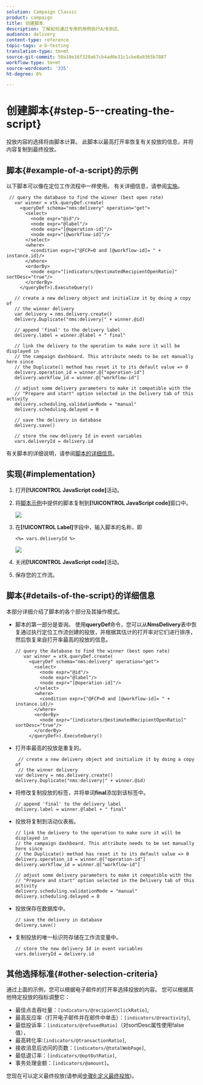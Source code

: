 ```yaml
---
solution: Campaign Classic
product: campaign
title: 创建脚本
description: 了解如何通过专用的用例执行A/B测试。
audience: delivery
content-type: reference
topic-tags: a-b-testing
translation-type: tm+mt
source-git-commit: 50a10e16f320a67cb4ad0e31c1cbe8a9365b7887
workflow-type: tm+mt
source-wordcount: '335'
ht-degree: 0%

---
```



# 创建脚本{#step-5--creating-the-script}

投放内容的选择将由脚本计算。 此脚本以最高打开率恢复有关投放的信息，并将内容复制到最终投放。

## 脚本{#example-of-a-script}的示例

以下脚本可以像在定位工作流程中一样使用。 有关详细信息，请参阅[实施](#implementation)。

```
 // query the database to find the winner (best open rate)
   var winner = xtk.queryDef.create(
     <queryDef schema="nms:delivery" operation="get">
       <select>
         <node expr="@id"/>
         <node expr="@label"/>
         <node expr="[@operation-id]"/>
         <node expr="[@workflow-id]"/>
       </select>
       <where>
         <condition expr={"@FCP=0 and [@workflow-id]= " + instance.id}/>
       </where>
       <orderBy>
         <node expr="[indicators/@estimatedRecipientOpenRatio]" sortDesc="true"/>
       </orderBy>
     </queryDef>).ExecuteQuery()
   
   // create a new delivery object and initialize it by doing a copy of
   // the winner delivery
   var delivery = nms.delivery.create()
   delivery.Duplicate("nms:delivery|" + winner.@id)

   // append 'final' to the delivery label
   delivery.label = winner.@label + " final"

   // link the delivery to the operation to make sure it will be displayed in
   // the campaign dashboard. This attribute needs to be set manually here since 
   // the Duplicate() method has reset it to its default value => 0
   delivery.operation_id = winner.@["operation-id"]
   delivery.workflow_id = winner.@["workflow-id"]

   // adjust some delivery parameters to make it compatible with the 
   // "Prepare and start" option selected in the Delivery tab of this activity
   delivery.scheduling.validationMode = "manual"
   delivery.scheduling.delayed = 0
 
   // save the delivery in database
   delivery.save()
 
   // store the new delivery Id in event variables
   vars.deliveryId = delivery.id
```

有关脚本的详细说明，请参阅[脚本的详细信息](#details-of-the-script)。

## 实现{#implementation}

1. 打开&#x200B;**[!UICONTROL JavaScript code]**&#x200B;活动。
1. 将[脚本示例](#example-of-a-script)中提供的脚本复制到&#x200B;**[!UICONTROL JavaScript code]**&#x200B;窗口中。

   ![](assets/use_case_abtesting_configscript_002.png)

1. 在&#x200B;**[!UICONTROL Label]**&#x200B;字段中，输入脚本的名称，即

   ```
   <%= vars.deliveryId %>
   ```

   ![](assets/use_case_abtesting_configscript_003.png)

1. 关闭&#x200B;**[!UICONTROL JavaScript code]**&#x200B;活动。
1. 保存您的工作流。

## 脚本{#details-of-the-script}的详细信息

本部分详细介绍了脚本的各个部分及其操作模式。

* 脚本的第一部分是查询。 使用&#x200B;**queryDef**&#x200B;命令，您可以从&#x200B;**NmsDelivery**&#x200B;表中恢复通过执行定位工作流创建的投放，并根据其估计的打开率对它们进行排序，然后恢复来自打开率最高的投放的信息。

   ```
   // query the database to find the winner (best open rate)
      var winner = xtk.queryDef.create(
        <queryDef schema="nms:delivery" operation="get">
          <select>
            <node expr="@id"/>
            <node expr="@label"/>
            <node expr="[@operation-id]"/>
          </select>
          <where>
            <condition expr={"@FCP=0 and [@workflow-id]= " + instance.id}/>
          </where>
          <orderBy>
            <node expr="[indicators/@estimatedRecipientOpenRatio]" sortDesc="true"/>
          </orderBy>
        </queryDef>).ExecuteQuery()
   ```

* 打开率最高的投放是重复的。

   ```
    // create a new delivery object and initialize it by doing a copy of
    // the winner delivery
   var delivery = nms.delivery.create()
   delivery.Duplicate("nms:delivery|" + winner.@id)
   ```

* 将修改复制投放的标签，并将单词&#x200B;**final**&#x200B;添加到该标签中。

   ```
   // append 'final' to the delivery label
   delivery.label = winner.@label + " final"
   ```

* 投放将复制到活动仪表板。

   ```
   // link the delivery to the operation to make sure it will be displayed in
   // the campaign dashboard. This attribute needs to be set manually here since 
   // the Duplicate() method has reset it to its default value => 0
   delivery.operation_id = winner.@["operation-id"]
   delivery.workflow_id = winner.@["workflow-id"]
   ```

   ```
   // adjust some delivery parameters to make it compatible with the 
   // "Prepare and start" option selected in the Delivery tab of this activity
   delivery.scheduling.validationMode = "manual"
   delivery.scheduling.delayed = 0
   ```

* 投放保存在数据库中。

   ```
   // save the delivery in database
   delivery.save()
   ```

* 复制投放的唯一标识符存储在工作流变量中。

   ```
   // store the new delivery Id in event variables
   vars.deliveryId = delivery.id
   ```

## 其他选择标准{#other-selection-criteria}

通过上面的示例，您可以根据电子邮件的打开率选择投放的内容。 您可以根据其他特定投放的指标调整它：

* 最佳点击吞吐量：`[indicators/@recipientClickRatio]`,
* 最高反应率（打开电子邮件并在邮件中单击）：`[indicators/@reactivity]`,
* 最低投诉率：`[indicators/@refusedRatio]`（对sortDesc属性使用false值），
* 最高转化率:`[indicators/@transactionRatio]`,
* 接收消息后访问的页数：`[indicators/@totalWebPage]`,
* 最低退订率：`[indicators/@optOutRatio]`,
* 事务处理金额：`[indicators/@amount]`。

您现在可以定义最终投放(请参阅[步骤6:定义最终投放](../../delivery/using/a-b-testing-uc-final-delivery.md))。
